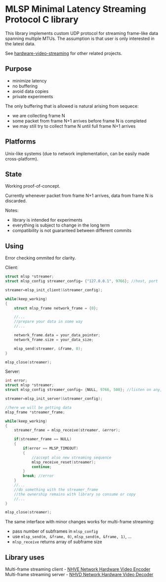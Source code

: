 # MLSP Minimal Latency Streaming Protocol C library

This library implements custom UDP protocol for streaming frame-like data spanning multiple MTUs.
The assumption is that user is only interested in the latest data.

See [hardware-video-streaming](https://github.com/bmegli/hardware-video-streaming) for other related projects.

## Purpose

- minimize latency
- no buffering
- avoid data copies
- private experiments

The only buffering that is allowed is natural arising from sequece:
- we are collecting frame N
- some packet from frame N+1 arrives before frame N is completed
- we may still try to collect frame N until full frame N+1 arrives

## Platforms

Unix-like systems (due to network implementation, can be easily made cross-platform).

## State

Working proof-of-concept. 

Currently whenever packet from frame N+1 arrives, data from frame N is discarded.

Notes:
- library is intended for experiments
- everything is subject to change in the long term
- compatibility is not guaranteed between different commits

## Using

Error checking ommited for clarity.

Client:

```C
struct mlsp *streamer;
struct mlsp_config streamer_config= {"127.0.0.1", 9766}; //host, port

streamer=mlsp_init_client(&streamer_config);

while(keep_working)
{
	struct mlsp_frame network_frame = {0};

	//...
	//prepare your data in some way
	//...

	network_frame.data = your_data_pointer;
	network_frame.size = your_data_size;

	mlsp_send(streamer, &frame, 0);
}

mlsp_close(streamer);
```

Server:

```C
int error;
struct mlsp *streamer;
struct mlsp_config streamer_config= {NULL, 9766, 500}; //listen on any, port, 500 ms timeout

streamer=mlsp_init_server(&streamer_config);

//here we will be getting data
mlsp_frame *streamer_frame;

while(keep_working)
{
	streamer_frame = mlsp_receive(streamer, &error);

	if(streamer_frame == NULL)
	{
		if(error == MLSP_TIMEOUT)
		{
			//accept also new streaming sequence
			mlsp_receive_reset(streamer);
			continue;
		}
		break; //error
	}
	//...
	//do something with the streamer_frame
	//the ownership remains with library so consume or copy
	//...
}

mlsp_close(streamer);
```

The same interface with minor changes works for multi-frame streaming:
- pass number of subframes in `mlsp_config`
- use `mlsp_send(m, &frame, 0)`, `mlsp_send(m, &frame, 1)`, ...
- `mlsp_receive` returns array of subframe size

## Library uses

Multi-frame streaming client - [NHVE Network Hardware Video Encoder](https://github.com/bmegli/network-hardware-video-encoder/tree/master)\
Multi-frame streaming server - [NHVD Network Hardware Video Decoder](https://github.com/bmegli/network-hardware-video-decoder/tree/master)
